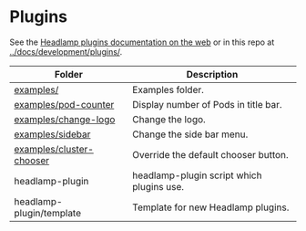 # Plugins

See the [Headlamp plugins documentation on the web](
https://kinvolk.io/docs/headlamp/latest/development/plugins/) 
or in this repo at 
[../docs/development/plugins/](../docs/development/plugins/).


Folder                                               | Description
------                                               | -----------
[examples/](examples)                                | Examples folder.
[examples/pod-counter](examples/pod-counter)         | Display number of Pods in title bar.
[examples/change-logo](examples/change-logo)         | Change the logo.
[examples/sidebar](examples/sidebar)                 | Change the side bar menu.
[examples/cluster-chooser](examples/cluster-chooser) | Override the default chooser button.
headlamp-plugin                                      | headlamp-plugin script which plugins use.
headlamp-plugin/template                             | Template for new Headlamp plugins.
